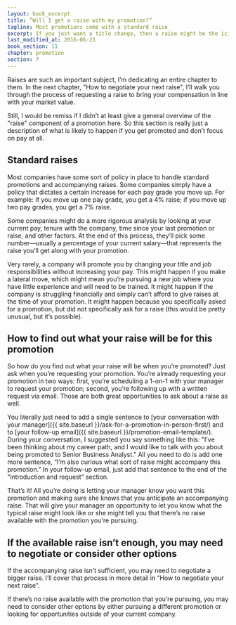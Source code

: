 ```yaml
---
layout: book_excerpt
title: ”Will I get a raise with my promotion?”
tagline: Most promotions come with a standard raise
excerpt: If you just want a title change, then a raise might be the icing on top. But if you want a big raise with your promotion, you may need to specifically pursue it.
last_modified_at: 2016-06-23
book_section: 11
chapter: promotion
section: 7
---
```


Raises are such an important subject, I’m dedicating an entire chapter to them. In the next chapter, "How to negotiate your next raise", I’ll walk you through the process of requesting a raise to bring your compensation in line with your market value.

Still, I would be remiss if I didn’t at least give a general overview of the "raise" component of a promotion here. So this section is really just a description of what is likely to happen if you get promoted and don’t focus on pay at all.

## Standard raises

Most companies have some sort of policy in place to handle standard promotions and accompanying raises. Some companies simply have a policy that dictates a certain increase for each pay grade you move up. For example: If you move up one pay grade, you get a 4% raise; if you move up two pay grades, you get a 7% raise.

Some companies might do a more rigorous analysis by looking at your current pay, tenure with the company, time since your last promotion or raise, and other factors. At the end of this process, they’ll pick some number—usually a percentage of your current salary—that represents the raise you’ll get along with your promotion.

Very rarely, a company will promote you by changing your title and job responsibilities without increasing your pay. This might happen if you make a lateral move, which might mean you’re pursuing a new job where you have little experience and will need to be trained. It might happen if the company is struggling financially and simply can’t afford to give raises at the time of your promotion. It might happen because you specifically asked for a promotion, but did not specifically ask for a raise (this would be pretty unusual, but it’s possible).

## How to find out what your raise will be for this promotion

So how do you find out what your raise will be when you’re promoted? Just ask when you’re requesting your promotion. You’re already requesting your promotion in two ways: first, you’re scheduling a 1-on-1 with your manager to request your promotion; second, you’re following up with a written request via email. Those are both great opportunities to ask about a raise as well.

You literally just need to add a single sentence to [your conversation with your manager]({{ site.baseurl }}/ask-for-a-promotion-in-person-first/) and to [your follow-up email]({{ site.baseurl }}/promotion-email-template/). During your conversation, I suggested you say something like this: "I’ve been thinking about my career path, and I would like to talk with you about being promoted to Senior Business Analyst." All you need to do is add one more sentence, “I’m also curious what sort of raise might accompany this promotion.” In your follow-up email, just add that sentence to the end of the “introduction and request” section.

That’s it! All you’re doing is letting your manager know you want this promotion and making sure she knows that you anticipate an accompanying raise. That will give your manager an opportunity to let you know what the typical raise might look like or she might tell you that there’s no raise available with the promotion you're pursuing.

## If the available raise isn’t enough, you may need to negotiate or consider other options

If the accompanying raise isn’t sufficient, you may need to negotiate a bigger raise. I’ll cover that process in more detail in “How to negotiate your next raise”.

If there’s no raise available with the promotion that you’re pursuing, you may need to consider other options by either pursuing a different promotion or looking for opportunities outside of your current company.